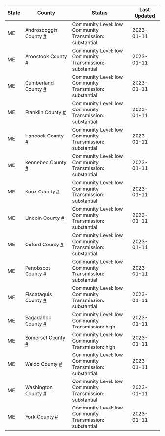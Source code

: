 State | County | Status | Last Updated
--- | --- | --- | --- 
ME | Androscoggin County <a href="#androscoggin_county">#</a> | <a name="androscoggin_county"></a>Community Level: low<br/>Community Transmission: substantial | 2023-01-11
ME | Aroostook County <a href="#aroostook_county">#</a> | <a name="aroostook_county"></a>Community Level: low<br/>Community Transmission: substantial | 2023-01-11
ME | Cumberland County <a href="#cumberland_county">#</a> | <a name="cumberland_county"></a>Community Level: low<br/>Community Transmission: substantial | 2023-01-11
ME | Franklin County <a href="#franklin_county">#</a> | <a name="franklin_county"></a>Community Level: low<br/>Community Transmission: substantial | 2023-01-11
ME | Hancock County <a href="#hancock_county">#</a> | <a name="hancock_county"></a>Community Level: low<br/>Community Transmission: substantial | 2023-01-11
ME | Kennebec County <a href="#kennebec_county">#</a> | <a name="kennebec_county"></a>Community Level: low<br/>Community Transmission: substantial | 2023-01-11
ME | Knox County <a href="#knox_county">#</a> | <a name="knox_county"></a>Community Level: low<br/>Community Transmission: substantial | 2023-01-11
ME | Lincoln County <a href="#lincoln_county">#</a> | <a name="lincoln_county"></a>Community Level: low<br/>Community Transmission: substantial | 2023-01-11
ME | Oxford County <a href="#oxford_county">#</a> | <a name="oxford_county"></a>Community Level: low<br/>Community Transmission: substantial | 2023-01-11
ME | Penobscot County <a href="#penobscot_county">#</a> | <a name="penobscot_county"></a>Community Level: low<br/>Community Transmission: substantial | 2023-01-11
ME | Piscataquis County <a href="#piscataquis_county">#</a> | <a name="piscataquis_county"></a>Community Level: low<br/>Community Transmission: substantial | 2023-01-11
ME | Sagadahoc County <a href="#sagadahoc_county">#</a> | <a name="sagadahoc_county"></a>Community Level: low<br/>Community Transmission: high | 2023-01-11
ME | Somerset County <a href="#somerset_county">#</a> | <a name="somerset_county"></a>Community Level: low<br/>Community Transmission: high | 2023-01-11
ME | Waldo County <a href="#waldo_county">#</a> | <a name="waldo_county"></a>Community Level: low<br/>Community Transmission: substantial | 2023-01-11
ME | Washington County <a href="#washington_county">#</a> | <a name="washington_county"></a>Community Level: low<br/>Community Transmission: substantial | 2023-01-11
ME | York County <a href="#york_county">#</a> | <a name="york_county"></a>Community Level: low<br/>Community Transmission: substantial | 2023-01-11
